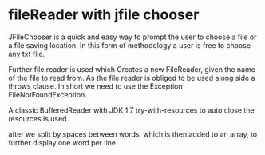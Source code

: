 # fileReader with jfile chooser
JFileChooser is a quick and easy way to prompt the user to choose a file or a file saving location.
In this form of methodology a user is free to choose any txt file.

Further file reader is used which Creates a new FileReader, given the name of the file to read from.
As the file reader is obliged to be used along side a throws clause. In short we need to use the Exception FileNotFoundException.

A classic BufferedReader with JDK 1.7 try-with-resources to auto close the resources is used.

after we split by spaces between words, which is then added to an array, to further display one word per line.
